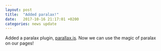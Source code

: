```yaml
---
layout: post
title:  "Added paralax!"
date:   2017-10-16 21:17:01 +0200
categories: news update
---
```

Added a paralax plugin, [parallax.js][parallax.js]. Now we can use the magic of paralax on our pages!

[parallax.js]: http://pixelcog.github.io/parallax.js/
